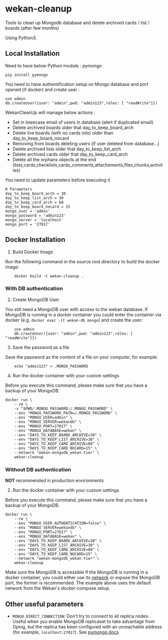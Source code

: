 # wekan-cleanup

Tools to clean up Mongodb database and delete archived cards / list / boards (after few months)

Using Python3.

## Local Installation

Need to have below Python module : pymongo

    pip install pymongo

You need to have authentification setup on Mongo database and port opened (if docker) and create user :

    use admin
    db.createUser({user: "admin",pwd: "admin123",roles: [ "readWrite"]})

WekanCleanUp will manage below actions :

- Set in lowecase email of users in database (alert if duplicated email)
- Delete archived boards older that day_to_keep_board_arch
- Delete live boards (with no cards into) older than day_to_keep_board_nocard
- Removing from boards deleting users (if user deleted from database...)
- Delete archived lists older that day_to_keep_list_arch
- Delete archived cards older that day_to_keep_card_arch
- Delete all the orphans objects at the end (lists,cards,checklists,cards_comments,attachements,files,chunks,activities)

You need to update parameters before executing it

    # Parameters
    day_to_keep_board_arch = 30
    day_to_keep_list_arch = 30
    day_to_keep_card_arch = 60
    day_to_keep_board_nocard = 15
    mongo_user = 'admin'
    mongo_password = 'admin123'
    mongo_server = 'localhost'
    mongo_port = '27017'

## Docker Installation


1. Build Docker Image

Run the following command in the source root directory to build the docker image:
```
    docker build -t wekan-cleanup .
```

### With DB authentication


2. Create MongoDB User

You still need a MongoDB user with access to the wekan database. 
If MongoDB is running in a docker container you could enter the container via docker (e.g. `docker exec -it wekan-db mongo`) and create the user:
```
    use admin
    db.createUser({user: "admin",pwd: "admin123",roles: [ "readWrite"]})
```

3. Save the password as a file

Save the password as the content of a file on your computer, for example:
```
    echo "admin123" > .MONGO_PASSWORD
```

4. Run the docker container with your custom settings

Before you execute this command, please make sure that you have a backup of your MongoDB.

```
docker run \
    --rm \
    -v "$PWD/.MONGO_PASSWORD:/.MONGO_PASSWORD" \
    --env "MONGO_PASSWORD_PATH=/.MONGO_PASSWORD" \
    --env "MONGO_USER=admin" \
    --env "MONGO_SERVER=wekandb" \
    --env "MONGO_PORT=27017" \
    --env "MONGO_DATABASE=wekan" \
    --env "DAYS_TO_KEEP_BOARD_ARCHIVE=30" \
    --env "DAYS_TO_KEEP_LIST_ARCHIVE=30" \
    --env "DAYS_TO_KEEP_CARD_ARCHIVE=60" \
    --env "DAYS_TO_KEEP_CARD_NOCARD=15" \
    --network "wekan-mongodb_wekan-tier" \
    wekan-cleanup
```

### Without DB authentication
**NOT** recommended in production environments

2. Run the docker container with your custom settings

Before you execute this command, please make sure that you have a backup of your MongoDB.

```
docker run \
    --rm \
    --env "MONGO_USER_AUTHENTICATION=false" \
    --env "MONGO_SERVER=wekandb" \
    --env "MONGO_PORT=27017" \
    --env "MONGO_DATABASE=wekan" \
    --env "DAYS_TO_KEEP_BOARD_ARCHIVE=30" \
    --env "DAYS_TO_KEEP_LIST_ARCHIVE=30" \
    --env "DAYS_TO_KEEP_CARD_ARCHIVE=60" \
    --env "DAYS_TO_KEEP_CARD_NOCARD=15" \
    --network "wekan-mongodb_wekan-tier" \
    wekan-cleanup
```

Make sure the MongoDB is accessible
If the MongoDB is running in a docker container, you could either use its [network](https://docs.docker.com/engine/reference/run/#network-settings) or expose the MongoDB port, the former is recommended. The example above uses the default network from the Wekan's docker-compose setup.

## Other useful parameters

- `MONGO_DIRECT_CONNECTION`: Don't try to connect to all replica nodes. Useful when you enable MongoDB replicaset to take advantage from Oplog, but the replica has been configured with an unreachable address (for example, `localhost:27017`). See [pymongo docs](https://pymongo.readthedocs.io/en/stable/api/pymongo/mongo_client.html#pymongo.mongo_client.MongoClient)